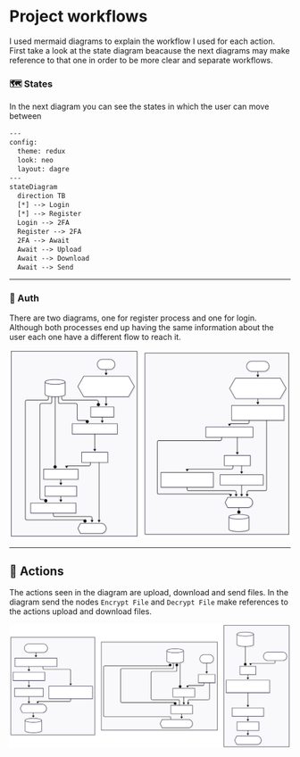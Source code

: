 
#   Project workflows

I used mermaid diagrams to explain the workflow I used for each action. First take a look at the state diagram beacause the next diagrams may make reference to that one in order to be more clear and separate workflows.

### 🗺️ States

In the next diagram you can see the states in which the user can move between

```mermaid
---
config:
  theme: redux
  look: neo
  layout: dagre
---
stateDiagram
  direction TB
  [*] --> Login
  [*] --> Register
  Login --> 2FA
  Register --> 2FA
  2FA --> Await
  Await --> Upload
  Await --> Download
  Await --> Send
```
---

### 👤 Auth

There are two diagrams, one for register process and one for login. Although both processes end up having the same information about the user each one have a different flow to reach it. 

<img src="./Auth-diagram.svg"  alt="Auth diagram"  />

---
## 🎯 Actions

The actions seen in the diagram are upload, download and send files. In the diagram send the nodes `Encrypt File` and `Decrypt File` make references to the actions upload and download files.

<img src="./Actions-diagram.svg"  alt="Actions diagram"  />


